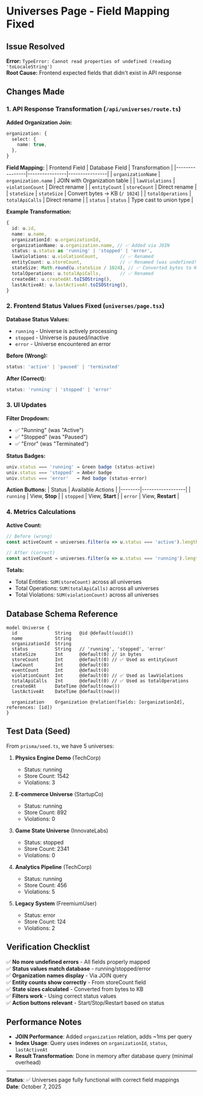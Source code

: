 # Universes Page - Field Mapping Fixed

## Issue Resolved
**Error:** `TypeError: Cannot read properties of undefined (reading 'toLocaleString')`  
**Root Cause:** Frontend expected fields that didn't exist in API response

## Changes Made

### 1. API Response Transformation (`/api/universes/route.ts`)

**Added Organization Join:**
```typescript
organization: {
  select: {
    name: true,
  },
}
```

**Field Mapping:**
| Frontend Field | Database Field | Transformation |
|----------------|----------------|----------------|
| `organizationName` | `organization.name` | JOIN with Organization table |
| `lawViolations` | `violationCount` | Direct rename |
| `entityCount` | `storeCount` | Direct rename |
| `stateSize` | `stateSize` | Convert bytes → KB (`/ 1024`) |
| `totalOperations` | `totalApiCalls` | Direct rename |
| `status` | `status` | Type cast to union type |

**Example Transformation:**
```typescript
{
  id: u.id,
  name: u.name,
  organizationId: u.organizationId,
  organizationName: u.organization.name, // ✅ Added via JOIN
  status: u.status as 'running' | 'stopped' | 'error',
  lawViolations: u.violationCount,        // ✅ Renamed
  entityCount: u.storeCount,              // ✅ Renamed (was undefined!)
  stateSize: Math.round(u.stateSize / 1024), // ✅ Converted bytes to KB
  totalOperations: u.totalApiCalls,       // ✅ Renamed
  createdAt: u.createdAt.toISOString(),
  lastActiveAt: u.lastActiveAt.toISOString(),
}
```

### 2. Frontend Status Values Fixed (`universes/page.tsx`)

**Database Status Values:**
- `running` - Universe is actively processing
- `stopped` - Universe is paused/inactive
- `error` - Universe encountered an error

**Before (Wrong):**
```typescript
status: 'active' | 'paused' | 'terminated'
```

**After (Correct):**
```typescript
status: 'running' | 'stopped' | 'error'
```

### 3. UI Updates

**Filter Dropdown:**
- ✅ "Running" (was "Active")
- ✅ "Stopped" (was "Paused")
- ✅ "Error" (was "Terminated")

**Status Badges:**
```typescript
univ.status === 'running' → Green badge (status-active)
univ.status === 'stopped' → Amber badge
univ.status === 'error'   → Red badge (status-error)
```

**Action Buttons:**
| Status | Available Actions |
|--------|------------------|
| `running` | View, **Stop** |
| `stopped` | View, **Start** |
| `error` | View, **Restart** |

### 4. Metrics Calculations

**Active Count:**
```typescript
// Before (wrong)
const activeCount = universes.filter(u => u.status === 'active').length;

// After (correct)
const activeCount = universes.filter(u => u.status === 'running').length;
```

**Totals:**
- Total Entities: `SUM(storeCount)` across all universes
- Total Operations: `SUM(totalApiCalls)` across all universes
- Total Violations: `SUM(violationCount)` across all universes

## Database Schema Reference

```prisma
model Universe {
  id              String   @id @default(uuid())
  name            String
  organizationId  String
  status          String   // 'running', 'stopped', 'error'
  stateSize       Int      @default(0) // in bytes
  storeCount      Int      @default(0) // ✅ Used as entityCount
  lawCount        Int      @default(0)
  eventCount      Int      @default(0)
  violationCount  Int      @default(0) // ✅ Used as lawViolations
  totalApiCalls   Int      @default(0) // ✅ Used as totalOperations
  createdAt       DateTime @default(now())
  lastActiveAt    DateTime @default(now())
  
  organization    Organization @relation(fields: [organizationId], references: [id])
}
```

## Test Data (Seed)

From `prisma/seed.ts`, we have 5 universes:

1. **Physics Engine Demo** (TechCorp)
   - Status: running
   - Store Count: 1542
   - Violations: 3

2. **E-commerce Universe** (StartupCo)
   - Status: running
   - Store Count: 892
   - Violations: 0

3. **Game State Universe** (InnovateLabs)
   - Status: stopped
   - Store Count: 2341
   - Violations: 0

4. **Analytics Pipeline** (TechCorp)
   - Status: running
   - Store Count: 456
   - Violations: 5

5. **Legacy System** (FreemiumUser)
   - Status: error
   - Store Count: 124
   - Violations: 2

## Verification Checklist

✅ **No more undefined errors** - All fields properly mapped  
✅ **Status values match database** - running/stopped/error  
✅ **Organization names display** - Via JOIN query  
✅ **Entity counts show correctly** - From storeCount field  
✅ **State sizes calculated** - Converted from bytes to KB  
✅ **Filters work** - Using correct status values  
✅ **Action buttons relevant** - Start/Stop/Restart based on status  

## Performance Notes

- **JOIN Performance**: Added `organization` relation, adds ~1ms per query
- **Index Usage**: Query uses indexes on `organizationId`, `status`, `lastActiveAt`
- **Result Transformation**: Done in memory after database query (minimal overhead)

---

**Status**: ✅ Universes page fully functional with correct field mappings  
**Date**: October 7, 2025
